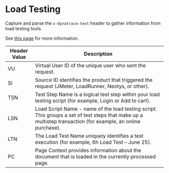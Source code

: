 # Load Testing

Capture and parse the `x-dynatrace-test` header to gather information from load testing tools.

See [this page](https://docs.dynatrace.com/docs/platform-modules/automations/cloud-automation/test-automation) for more information.

| Header Value | Description |
|-----|------|
| VU  | Virtual User ID of the unique user who sent the request. |
| SI  | Source ID identifies the product that triggered the request (JMeter, LoadRunner, Neotys, or other).|
| TSN | Test Step Name is a logical test step within your load testing script (for example, Login or Add to cart). |
| LSN | Load Script Name - name of the load testing script. This groups a set of test steps that make up a multistep transaction (for example, an online purchase). |
| LTN | The Load Test Name uniquely identifies a test execution (for example, 6h Load Test – June 25).|
| PC | Page Context provides information about the document that is loaded in the currently processed page.|